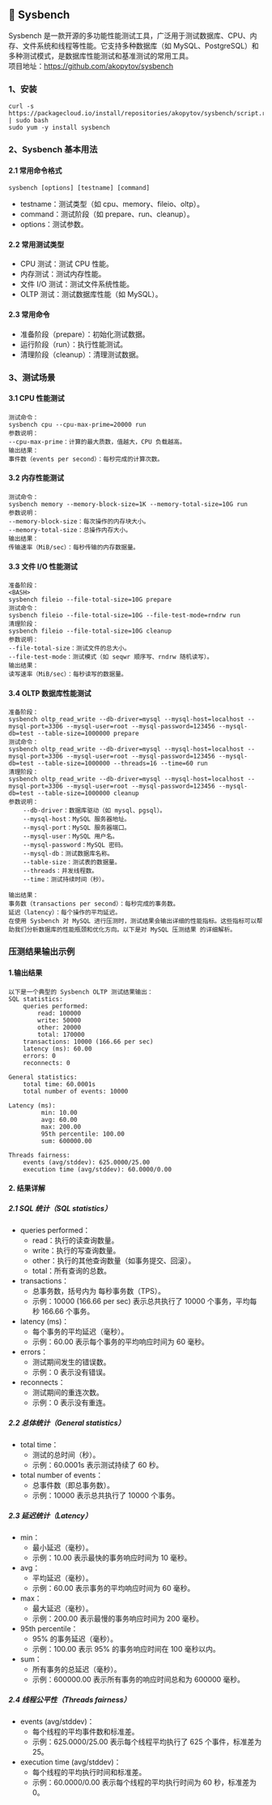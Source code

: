 ## 🔧 Sysbench
Sysbench 是一款开源的多功能性能测试工具，广泛用于测试数据库、CPU、内存、文件系统和线程等性能。它支持多种数据库（如 MySQL、PostgreSQL）和多种测试模式，是数据库性能测试和基准测试的常用工具。  
项目地址：https://github.com/akopytov/sysbench  
### 1、安装
```
curl -s https://packagecloud.io/install/repositories/akopytov/sysbench/script.rpm.sh | sudo bash
sudo yum -y install sysbench
```
### 2、Sysbench 基本用法
#### 2.1 常用命令格式
`sysbench [options] [testname] [command]`
- testname：测试类型（如 cpu、memory、fileio、oltp）。
- command：测试阶段（如 prepare、run、cleanup）。
- options：测试参数。

#### 2.2 常用测试类型
- CPU 测试：测试 CPU 性能。
- 内存测试：测试内存性能。
- 文件 I/O 测试：测试文件系统性能。
- OLTP 测试：测试数据库性能（如 MySQL）。

#### 2.3 常用命令
- 准备阶段（prepare）：初始化测试数据。
- 运行阶段（run）：执行性能测试。
- 清理阶段（cleanup）：清理测试数据。

### 3、测试场景

#### 3.1 CPU 性能测试
```
测试命令：
sysbench cpu --cpu-max-prime=20000 run
参数说明：
--cpu-max-prime：计算的最大质数，值越大，CPU 负载越高。
输出结果：
事件数（events per second）：每秒完成的计算次数。
```
#### 3.2 内存性能测试
```
测试命令：
sysbench memory --memory-block-size=1K --memory-total-size=10G run
参数说明：
--memory-block-size：每次操作的内存块大小。
--memory-total-size：总操作内存大小。
输出结果：
传输速率（MiB/sec）：每秒传输的内存数据量。
```
#### 3.3 文件 I/O 性能测试
```
准备阶段：
<BASH>
sysbench fileio --file-total-size=10G prepare
测试命令：
sysbench fileio --file-total-size=10G --file-test-mode=rndrw run
清理阶段：
sysbench fileio --file-total-size=10G cleanup
参数说明：
--file-total-size：测试文件的总大小。
--file-test-mode：测试模式（如 seqwr 顺序写、rndrw 随机读写）。
输出结果：
读写速率（MiB/sec）：每秒读写的数据量。
```
#### 3.4 OLTP 数据库性能测试
```
准备阶段：
sysbench oltp_read_write --db-driver=mysql --mysql-host=localhost --mysql-port=3306 --mysql-user=root --mysql-password=123456 --mysql-db=test --table-size=1000000 prepare
测试命令：
sysbench oltp_read_write --db-driver=mysql --mysql-host=localhost --mysql-port=3306 --mysql-user=root --mysql-password=123456 --mysql-db=test --table-size=1000000 --threads=16 --time=60 run
清理阶段：
sysbench oltp_read_write --db-driver=mysql --mysql-host=localhost --mysql-port=3306 --mysql-user=root --mysql-password=123456 --mysql-db=test --table-size=1000000 cleanup
参数说明：
    --db-driver：数据库驱动（如 mysql、pgsql）。
    --mysql-host：MySQL 服务器地址。
    --mysql-port：MySQL 服务器端口。
    --mysql-user：MySQL 用户名。
    --mysql-password：MySQL 密码。
    --mysql-db：测试数据库名称。
    --table-size：测试表的数据量。
    --threads：并发线程数。
    --time：测试持续时间（秒）。

输出结果：
事务数（transactions per second）：每秒完成的事务数。
延迟（latency）：每个操作的平均延迟。
在使用 Sysbench 对 MySQL 进行压测时，测试结果会输出详细的性能指标。这些指标可以帮助我们分析数据库的性能瓶颈和优化方向。以下是对 MySQL 压测结果 的详细解析。
```
### 压测结果输出示例
#### 1.输出结果
```
以下是一个典型的 Sysbench OLTP 测试结果输出：
SQL statistics:
    queries performed:
        read: 100000
        write: 50000
        other: 20000
        total: 170000
    transactions: 10000 (166.66 per sec)
    latency (ms): 60.00
    errors: 0
    reconnects: 0

General statistics:
    total time: 60.0001s
    total number of events: 10000

Latency (ms):
         min: 10.00
         avg: 60.00
         max: 200.00
         95th percentile: 100.00
         sum: 600000.00

Threads fairness:
    events (avg/stddev): 625.0000/25.00
    execution time (avg/stddev): 60.0000/0.00
```
#### 2. 结果详解
##### 2.1 SQL 统计（SQL statistics）
- queries performed：
    - read：执行的读查询数量。
    - write：执行的写查询数量。
    - other：执行的其他查询数量（如事务提交、回滚）。
    - total：所有查询的总数。
- transactions：
    - 总事务数，括号内为 每秒事务数（TPS）。
    - 示例：10000 (166.66 per sec) 表示总共执行了 10000 个事务，平均每秒 166.66 个事务。
- latency (ms)：
    - 每个事务的平均延迟（毫秒）。
    - 示例：60.00 表示每个事务的平均响应时间为 60 毫秒。
- errors：
    - 测试期间发生的错误数。
    - 示例：0 表示没有错误。
- reconnects：
    - 测试期间的重连次数。
    - 示例：0 表示没有重连。

##### 2.2 总体统计（General statistics）
- total time：
    - 测试的总时间（秒）。
    - 示例：60.0001s 表示测试持续了 60 秒。
- total number of events：
    - 总事件数（即总事务数）。
    - 示例：10000 表示总共执行了 10000 个事务。

##### 2.3 延迟统计（Latency）
- min：
    -   最小延迟（毫秒）。
    - 示例：10.00 表示最快的事务响应时间为 10 毫秒。
- avg：
    - 平均延迟（毫秒）。
    - 示例：60.00 表示事务的平均响应时间为 60 毫秒。
- max：
    - 最大延迟（毫秒）。
    - 示例：200.00 表示最慢的事务响应时间为 200 毫秒。
- 95th percentile：
    - 95% 的事务延迟（毫秒）。
    - 示例：100.00 表示 95% 的事务响应时间在 100 毫秒以内。
- sum：
    - 所有事务的总延迟（毫秒）。
    - 示例：600000.00 表示所有事务的响应时间总和为 600000 毫秒。

##### 2.4 线程公平性（Threads fairness）
- events (avg/stddev)：
    - 每个线程的平均事件数和标准差。
    - 示例：625.0000/25.00 表示每个线程平均执行了 625 个事件，标准差为 25。
- execution time (avg/stddev)：
    - 每个线程的平均执行时间和标准差。
    - 示例：60.0000/0.00 表示每个线程的平均执行时间为 60 秒，标准差为 0。
